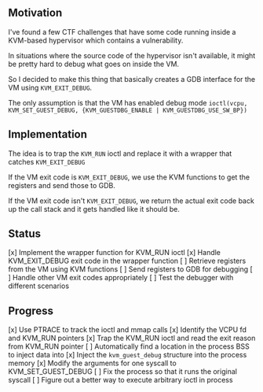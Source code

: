 <!-- Your comment goes here -->
## Motivation

I've found a few CTF challenges that have some code running inside a KVM-based hypervisor which contains a vulnerability.

In situations where the source code of the hypervisor isn't available, it might be pretty hard to debug what goes on inside the VM.

So I decided to make this thing that basically creates a GDB interface for the VM using `KVM_EXIT_DEBUG`.

The only assumption is that the VM has enabled debug mode `ioctl(vcpu, KVM_SET_GUEST_DEBUG, {KVM_GUESTDBG_ENABLE | KVM_GUESTDBG_USE_SW_BP})`


## Implementation

The idea is to trap the `KVM_RUN` ioctl and replace it with a wrapper that catches `KVM_EXIT_DEBUG`

If the VM exit code is `KVM_EXIT_DEBUG`, we use the KVM functions to get the registers and send those to GDB.

If the VM exit code isn't `KVM_EXIT_DEBUG`, we return the actual exit code back up the call stack and it gets handled like it should be.


## Status

[x] Implement the wrapper function for KVM_RUN ioctl
[x] Handle KVM_EXIT_DEBUG exit code in the wrapper function
[ ] Retrieve registers from the VM using KVM functions
[ ] Send registers to GDB for debugging
[ ] Handle other VM exit codes appropriately
[ ] Test the debugger with different scenarios


## Progress

[x] Use PTRACE to track the ioctl and mmap calls
[x] Identify the VCPU fd and KVM_RUN pointers
[x] Trap the KVM_RUN ioctl and read the exit reason from KVM_RUN pointer
[ ] Automatically find a location in the process BSS to inject data into
[x] Inject the `kvm_guest_debug` structure into the process memory
[x] Modify the arguments for one syscall to KVM_SET_GUEST_DEBUG
[ ] Fix the process so that it runs the original syscall
[ ] Figure out a better way to execute arbitrary ioctl in process

